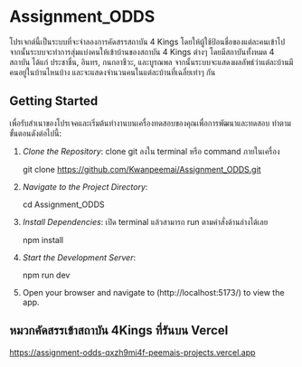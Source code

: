 # Assignment_ODDS
โปรเจกต์นี้เป็นระบบที่จะจำลองการคัดสรรสถาบัน 4 Kings โดยให้ผู้ใช้ป้อนชื่อของแต่ละคนเข้าไป จากนั้นระบบจะทำการสุ่มแบ่งคนให้เข้าบ้านของสถาบัน 4 Kings ต่างๆ โดยมีสถาบันทั้งหมด 4 สถาบัน ได้แก่ ประชาชื่น, อินทร, กนกอาชีวะ, และบูรณพล จากนั้นระบบจะแสดงผลลัพธ์ว่าแต่ละบ้านมีคนอยู่ในบ้านไหนบ้าง และจะแสดงจำนวนคนในแต่ละบ้านที่เฉลี่ยเท่าๆ กัน

## Getting Started
เพื่อรับสำเนาของโปรเจคและเริ่มต้นทำงานบนเครื่องทดสอบของคุณเพื่อการพัฒนาและทดสอบ ทำตามขั้นตอนดังต่อไปนี้:

1. *Clone the Repository*: 
   clone git ลงใน terminal หรือ command ภายในเครื่อง
   
   git clone https://github.com/Kwanpeemai/Assignment_ODDS.git
   

2. *Navigate to the Project Directory*:
   
   cd Assignment_ODDS
   
 
3. *Install Dependencies*:
   เปิด terminal แล้วสามารถ run ตามคำสั่งด้านล่างได้เลย
   
   npm install
   
   
4. *Start the Development Server*:
   
   npm run dev
   
5. Open your browser and navigate to (http://localhost:5173/) to view the app.

## หมวกคัดสรรเข้าสถาบัน 4Kings ที่รันบน Vercel
https://assignment-odds-qxzh9mi4f-peemais-projects.vercel.app
 
